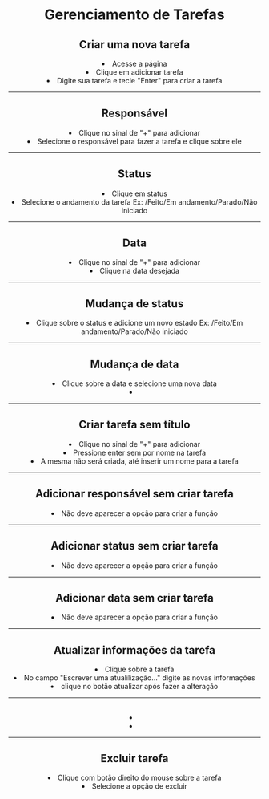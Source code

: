  <div align="center"><h1> Gerenciamento de Tarefas</h1>

 <p>
 <h2>Criar uma nova tarefa</h2>
 <li>Acesse a página
 <li>Clique em adicionar tarefa
 <li>Digite sua tarefa e tecle "Enter" para criar a tarefa
 <hr>
 <h2>Responsável</h2>
 <li>Clique no sinal de "+" para adicionar
 <li>Selecione o responsável para fazer a tarefa e clique sobre ele
 <hr>
 <h2>Status</h2>
 <li>Clique em status
 <li>Selecione o andamento da tarefa Ex: /Feito/Em andamento/Parado/Não iniciado
<hr>
 <h2>Data</h2>
 <li>Clique no sinal de "+" para adicionar
 <li>Clique na data desejada
 <hr>
<h2>Mudança de status</h2>
<li>Clique sobre o status e adicione um novo estado Ex: /Feito/Em andamento/Parado/Não iniciado
 <hr>
  <h2>Mudança de data</h2>
<li>Clique sobre a data e selecione uma nova data
<li>
  <hr>
 <h2>Criar tarefa sem título</h2>
<li>Clique no sinal de "+" para adicionar
<li>Pressione enter sem por nome na tarefa
<li>A mesma não será criada, até inserir um nome para a tarefa
 <hr>
<h2>Adicionar responsável sem criar tarefa</h2>
<li>Não deve aparecer a opção para criar a função
 <hr>
<h2>Adicionar status sem criar tarefa</h2>
<li>Não deve aparecer a opção para criar a função
 <hr>
<h2>Adicionar data sem criar tarefa</h2>
<li>Não deve aparecer a opção para criar a função
 <hr>
<h2>Atualizar informações da tarefa</h2>
<li>Clique sobre a tarefa
<li>No campo "Escrever uma atualilização..." digite as novas informações
<li>clique no botão atualizar após fazer a alteração
 <hr>
 <h2></h2>
<li>
<li>
  <hr>
<h2>Excluir tarefa</h2>
<li>Clique com botão direito do mouse sobre a tarefa
<li>Selecione a opção de excluir

 </p>